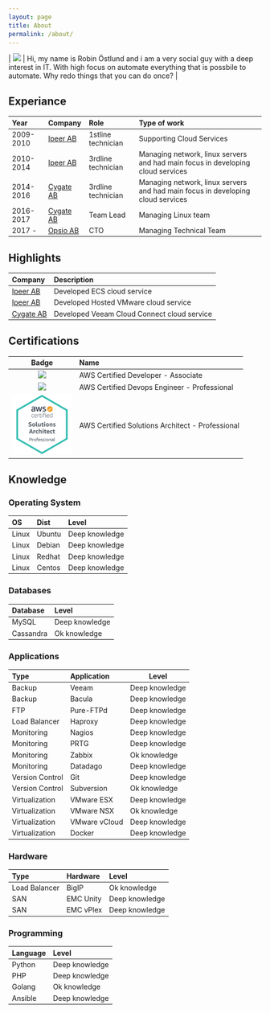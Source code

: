 ```yaml
---
layout: page
title: About
permalink: /about/
---
```


| <img src="/assets/img/me.jpg"> | Hi, my name is Robin Östlund and i am a very social guy with a deep interest in IT. With high focus on automate everything that is possbile to automate. Why redo things that you can do once? |

## Experiance

| Year | Company | Role | Type of work |
| :------------- | :-------------- | :-------------- | :-------------- |
| 2009-2010 | [Ipeer AB](https://www.ipeer.se)| 1stline technician | Supporting Cloud Services |
| 2010-2014 | [Ipeer AB](https://www.ipeer.se) | 3rdline technician | Managing network, linux servers and had main focus in developing cloud services |
| 2014-2016 | [Cygate AB](https://www.cygate.se) | 3rdline technician | Managing network, linux servers and had main focus in developing cloud services |
| 2016-2017 | [Cygate AB](https://www.cygate.se)| Team Lead | Managing Linux team |
| 2017 - | [Opsio AB](https://www.opsio.se) | CTO | Managing Technical Team |


## Highlights

| Company | Description |
| :------------- | :-------------- |
| [Ipeer AB](https://www.ipeer.se)| Developed ECS cloud service |
| [Ipeer AB](https://www.ipeer.se) | Developed Hosted VMware cloud service |
| [Cygate AB](https://www.cygate.se) | Developed Veeam Cloud Connect cloud service |

## Certifications

| Badge | Name |
| :-------------: | :-------------- |
| <img src="/assets/img/badge-aws-developer-associate.png" width="120px"> | AWS Certified Developer - Associate |
| <img src="/assets/img/badge-aws-devops-engineer-professional.png" width="120px"> | AWS Certified Devops Engineer - Professional |
| <img src="/assets/img/badge-aws-solution-architect-professional.png" width="120px"> | AWS Certified Solutions Architect - Professional |

## Knowledge

### Operating System

| OS | Dist | Level |
| :------------- | :---------- | :-------------- |
| Linux | Ubuntu | Deep knowledge |
| Linux | Debian | Deep knowledge |
| Linux | Redhat | Deep knowledge |
| Linux | Centos | Deep knowledge |

### Databases

| Database | Level |
| :------------- | :-------------- |
| MySQL | Deep knowledge |
| Cassandra | Ok knowledge |

### Applications

| Type | Application | Level |
| :------------- | :---------- | -------------- |
| Backup | Veeam | Deep knowledge |
| Backup | Bacula | Deep knowledge |
| FTP | Pure-FTPd | Deep knowledge |
| Load Balancer | Haproxy | Deep knowledge |
| Monitoring | Nagios | Deep knowledge |
| Monitoring | PRTG | Deep knowledge |
| Monitoring | Zabbix | Ok knowledge |
| Monitoring | Datadago | Deep knowledge |
| Version Control | Git | Deep knowledge |
| Version Control | Subversion | Ok knowledge |
| Virtualization | VMware ESX | Deep knowledge |
| Virtualization | VMware NSX | Ok knowledge |
| Virtualization | VMware vCloud | Deep knowledge |
| Virtualization | Docker | Deep knowledge |


### Hardware

| Type | Hardware | Level |
| :------------- | :---------- | :-------------- |
| Load Balancer | BigIP | Ok knowledge |
| SAN | EMC Unity | Deep knowledge |
| SAN | EMC vPlex | Deep knowledge |

### Programming

| Language | Level |
| :------------- | :-------------- |
| Python | Deep knowledge |
| PHP | Deep knowledge |
| Golang | Ok knowledge |
| Ansible | Deep knowledge |